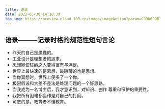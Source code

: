 ```yaml
---
title: 语录
date: 2022-05-30 14:10:30
top_img: https://preview.cloud.189.cn/image/imageAction?param=C9906C9B7AEF076C451AB9A46DD597D3F9F2E88B39B3CF6D6616839D05060BEDA15D30DA4199B172EF3C10F22D3A8A8F59527B611317314337892A022463A7A4A7B0127D86FD416D4D221FC21DE5BA0DEAF4BEEFAB192E7A03B25C884677AFED58891F9049777445D093B921C61EFEFF
---
```


## 语录———记录时格的规范性短句言论

<!-- 无序列表 -->

- 昨天的自己是愚蠢的。
- 工业设计是理想者的追求。
- 思想能使贫瘠之人变得富有与满足。
- 世界上最快速的是思想，最隐蔽的也是思想。
- 当你冥想时，世界上便多了一个你。
- 极限假设和大差不差法是处理问题的一个好思路。
- 当我成为一名博主后，我才意识到，对知识、创作 尊重和保护的重要性。
- 我把所有困难都当作是对自己的打磨。
- 可悲的是，教育者不懂教育。

